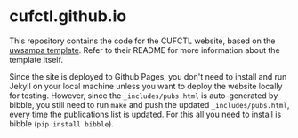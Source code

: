 cufctl.github.io
================

This repository contains the code for the CUFCTL website, based on the [uwsampa template](https://github.com/uwsampa/research-group-web). Refer to their README for more information about the template itself.

Since the site is deployed to Github Pages, you don't need to install and run Jekyll on your local machine unless you want to deploy the website locally for testing. However, since the `_includes/pubs.html` is auto-generated by bibble, you still need to run `make` and push the updated `_includes/pubs.html`, every time the publications list is updated. For this all you need to install is bibble (`pip install bibble`).
